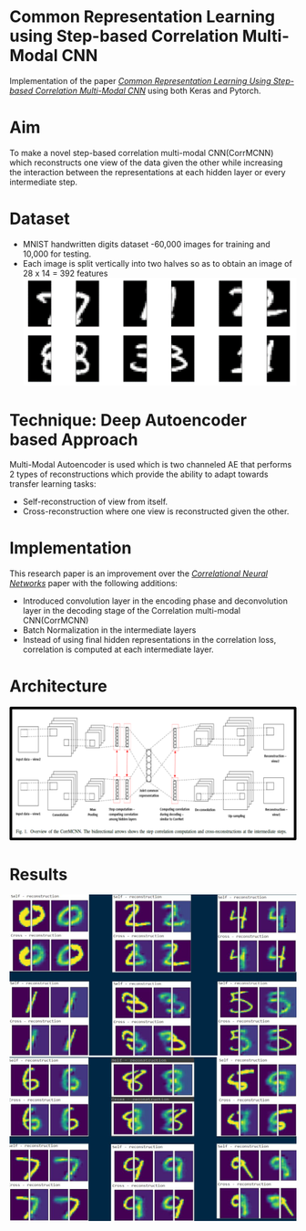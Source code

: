 # Common Representation Learning using Step-based Correlation Multi-Modal CNN

Implementation of the paper *[Common Representation Learning Using Step-based Correlation Multi-Modal CNN](https://arxiv.org/pdf/1711.00003.pdf)* using both Keras and Pytorch.

# Aim
To make a novel step-based correlation multi-modal CNN(CorrMCNN) which reconstructs one view of the data given the other while increasing the interaction between the representations at each hidden layer or every intermediate step.

# Dataset

- MNIST handwritten digits dataset -60,000 images for training and 10,000 for testing.
- Each image is split vertically into two halves so as to obtain an image of 28 x 14 = 392 features
![Dataset](https://github.com/AkshayViru/CorrMCNN/blob/main/images/dataset.png)

# Technique: Deep Autoencoder based Approach
Multi-Modal Autoencoder is used which is two channeled AE that performs 2 types of reconstructions which provide the ability to adapt towards transfer learning tasks:
- Self-reconstruction of view from itself.
- Cross-reconstruction where one view is reconstructed given the other.

# Implementation
This research paper is an improvement over the *[Correlational Neural Networks](https://arxiv.org/pdf/1504.07225.pdf)* paper with the following additions:
- Introduced convolution layer in the encoding phase and deconvolution layer in the decoding stage of the Correlation multi-modal CNN(CorrMCNN)
- Batch Normalization in the intermediate layers
- Instead of using final hidden representations in the correlation loss, correlation is computed at each intermediate layer.

# Architecture
![CorrMCNN Architecture](https://github.com/AkshayViru/CorrMCNN/blob/main/images/architecture.png)

# Results
![CorrMCNN Architecture](https://github.com/AkshayViru/CorrMCNN/blob/main/images/results_1.JPG)
![CorrMCNN Architecture](https://github.com/AkshayViru/CorrMCNN/blob/main/images/results_2.JPG)


